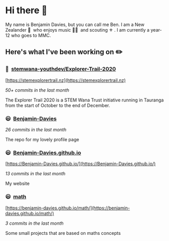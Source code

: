 # Hi there 👋

My name is Benjamin Davies, but you can call me Ben. I am a New Zealander 🥝 &nbsp;who enjoys music 🎸🎷 &nbsp;and scouting ⚜️ . I am currently a year-12 who goes to MMC.

## Here's what I've been working on ✏️


### 🤵&nbsp; [stemwana-youthdev/Explorer-Trail-2020](https://github.com/stemwana-youthdev/Explorer-Trail-2020)

[https://stemexplorertrail.nz](https://stemexplorertrail.nz)

*50+ commits in the last month*

The Explorer Trail 2020 is a STEM Wana Trust initiative running in Tauranga from the start of October to the end of December.


### 😃&nbsp; [Benjamin-Davies](https://github.com/Benjamin-Davies/Benjamin-Davies)

*26 commits in the last month*

The repo for my lovely profile page


### 😃&nbsp; [Benjamin-Davies.github.io](https://github.com/Benjamin-Davies/Benjamin-Davies.github.io)

[https://Benjamin-Davies.github.io/](https://Benjamin-Davies.github.io/)

*13 commits in the last month*

My website


### 😃&nbsp; [math](https://github.com/Benjamin-Davies/math)

[https://benjamin-davies.github.io/math/](https://benjamin-davies.github.io/math/)

*3 commits in the last month*

Some small projects that are based on maths concepts

